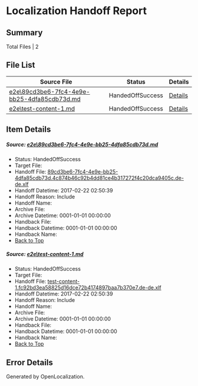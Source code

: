 # <a name='report-top'></a> Localization Handoff Report

## Summary
 Total Files | 2

## File List
 Source File | Status | Details 
 ----------- | ------ | ------- 
 [e2e\89cd3be6-7fc4-4e9e-bb25-4dfa85cdb73d.md](https://github.com/OpenLocalizationTestOrg/ol-test4/blob/da99c418565822539c6db988144b184d5f1def51/e2e/89cd3be6-7fc4-4e9e-bb25-4dfa85cdb73d.md) | HandedOffSuccess | [Details](#ac5610e14e35343352c9459b3e335b10c5a316371)
 [e2e\test-content-1.md](https://github.com/OpenLocalizationTestOrg/ol-test4/blob/5fb79f71a75bb7c3733388890d073c90cd0c1445/e2e/test-content-1.md) | HandedOffSuccess | [Details](#2b811829691fe6eac542be13b5cbc1a7536e02e92)

## Item Details
##### <a name='ac5610e14e35343352c9459b3e335b10c5a316371'></a> Source: [e2e\89cd3be6-7fc4-4e9e-bb25-4dfa85cdb73d.md](https://github.com/OpenLocalizationTestOrg/ol-test4/blob/da99c418565822539c6db988144b184d5f1def51/e2e/89cd3be6-7fc4-4e9e-bb25-4dfa85cdb73d.md)
* Status: HandedOffSuccess
* Target File: 
* Handoff File: [89cd3be6-7fc4-4e9e-bb25-4dfa85cdb73d.4c874b46c92b4dd81ce4b317272f4c20dca9405c.de-de.xlf](https://github.com/OpenLocalizationTestOrg/ol-test4-handoff/blob/e56c90a8170384e3e00e8ab50f8268f308cf13b1/ol-handoff/OpenLocalizationTestOrg/ol-test4-dede/xinjiang/ht/89cd3be6-7fc4-4e9e-bb25-4dfa85cdb73d.4c874b46c92b4dd81ce4b317272f4c20dca9405c.de-de.xlf)
* Handoff Datetime: 2017-02-22 02:50:39
* Handoff Reason: Include
* Handoff Name: 
* Archive File: 
* Archive Datetime: 0001-01-01 00:00:00
* Handback File: 
* Handback Datetime: 0001-01-01 00:00:00
* Handback Name: 
* [Back to Top](#report-top)

##### <a name='2b811829691fe6eac542be13b5cbc1a7536e02e92'></a> Source: [e2e\test-content-1.md](https://github.com/OpenLocalizationTestOrg/ol-test4/blob/5fb79f71a75bb7c3733388890d073c90cd0c1445/e2e/test-content-1.md)
* Status: HandedOffSuccess
* Target File: 
* Handoff File: [test-content-1.fc92bd3ea58825d16dce72b4174897baa7b370e7.de-de.xlf](https://github.com/OpenLocalizationTestOrg/ol-test4-handoff/blob/e56c90a8170384e3e00e8ab50f8268f308cf13b1/ol-handoff/OpenLocalizationTestOrg/ol-test4-dede/xinjiang/ht/test-content-1.fc92bd3ea58825d16dce72b4174897baa7b370e7.de-de.xlf)
* Handoff Datetime: 2017-02-22 02:50:39
* Handoff Reason: Include
* Handoff Name: 
* Archive File: 
* Archive Datetime: 0001-01-01 00:00:00
* Handback File: 
* Handback Datetime: 0001-01-01 00:00:00
* Handback Name: 
* [Back to Top](#report-top)


## Error Details

Generated by OpenLocalization.
